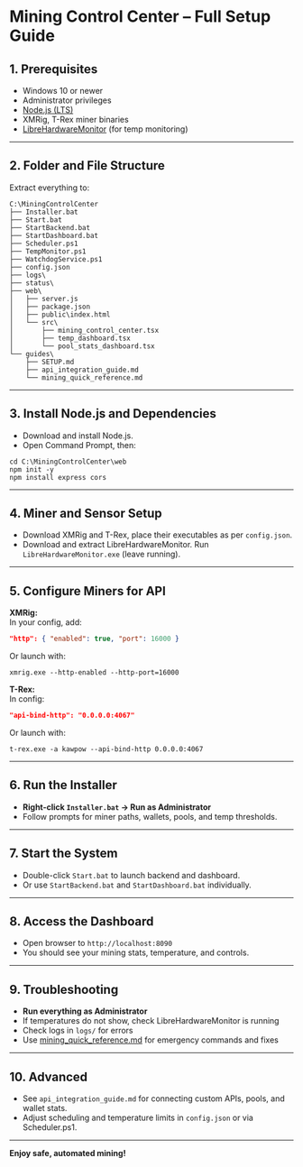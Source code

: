 # Mining Control Center – Full Setup Guide

## 1. Prerequisites

- Windows 10 or newer
- Administrator privileges
- [Node.js (LTS)](https://nodejs.org/)
- XMRig, T-Rex miner binaries
- [LibreHardwareMonitor](https://github.com/LibreHardwareMonitor/LibreHardwareMonitor/releases) (for temp monitoring)

---

## 2. Folder and File Structure

Extract everything to:

```plaintext
C:\MiningControlCenter
├── Installer.bat
├── Start.bat
├── StartBackend.bat
├── StartDashboard.bat
├── Scheduler.ps1
├── TempMonitor.ps1
├── WatchdogService.ps1
├── config.json
├── logs\
├── status\
├── web\
│   ├── server.js
│   ├── package.json
│   ├── public\index.html
│   └── src\
│       ├── mining_control_center.tsx
│       ├── temp_dashboard.tsx
│       └── pool_stats_dashboard.tsx
└── guides\
    ├── SETUP.md
    ├── api_integration_guide.md
    └── mining_quick_reference.md
```

---

## 3. Install Node.js and Dependencies

- Download and install Node.js.
- Open Command Prompt, then:

```batch
cd C:\MiningControlCenter\web
npm init -y
npm install express cors
```

---

## 4. Miner and Sensor Setup

- Download XMRig and T-Rex, place their executables as per `config.json`.
- Download and extract LibreHardwareMonitor. Run `LibreHardwareMonitor.exe` (leave running).

---

## 5. Configure Miners for API

**XMRig:**  
In your config, add:
```json
"http": { "enabled": true, "port": 16000 }
```
Or launch with:
```batch
xmrig.exe --http-enabled --http-port=16000
```

**T-Rex:**  
In config:
```json
"api-bind-http": "0.0.0.0:4067"
```
Or launch with:
```batch
t-rex.exe -a kawpow --api-bind-http 0.0.0.0:4067
```

---

## 6. Run the Installer

- **Right-click `Installer.bat` → Run as Administrator**
- Follow prompts for miner paths, wallets, pools, and temp thresholds.

---

## 7. Start the System

- Double-click `Start.bat` to launch backend and dashboard.
- Or use `StartBackend.bat` and `StartDashboard.bat` individually.

---

## 8. Access the Dashboard

- Open browser to `http://localhost:8090`
- You should see your mining stats, temperature, and controls.

---

## 9. Troubleshooting

- **Run everything as Administrator**
- If temperatures do not show, check LibreHardwareMonitor is running
- Check logs in `logs/` for errors
- Use [mining_quick_reference.md](./mining_quick_reference.md) for emergency commands and fixes

---

## 10. Advanced

- See `api_integration_guide.md` for connecting custom APIs, pools, and wallet stats.
- Adjust scheduling and temperature limits in `config.json` or via Scheduler.ps1.

---

**Enjoy safe, automated mining!**
